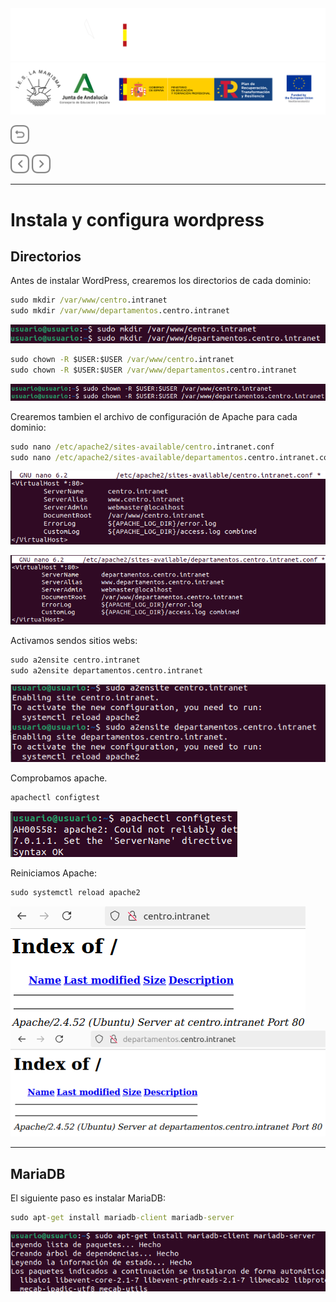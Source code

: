 <p style="text-aling:center;height:100px"></p>

![](/md/res/_bannerD.png#gh-dark-mode-only)
![](/md/res/_bannerL.png#gh-light-mode-only)

<a href="/README.md"><img src="/md/res/_back.svg" width="30"></a>

<a href="/md/2.md"><img src="/md/res/_arrow_r.svg" width="30"></a>
<a href="/md/4.md"><img src="/md/res/_arrow.svg" width="30"></a>

---

# Instala y configura wordpress

## Directorios

Antes de instalar WordPress, crearemos los directorios de cada dominio:

``` cmd
sudo mkdir /var/www/centro.intranet
sudo mkdir /var/www/departamentos.centro.intranet
```

![](/md/res/img/11.png)

``` cmd
sudo chown -R $USER:$USER /var/www/centro.intranet
sudo chown -R $USER:$USER /var/www/departamentos.centro.intranet
```

![](/md/res/img/12.png)

Crearemos tambien el archivo de configuración de Apache para cada dominio:

``` cmd
sudo nano /etc/apache2/sites-available/centro.intranet.conf
sudo nano /etc/apache2/sites-available/departamentos.centro.intranet.conf
```

![](/md/res/img/13.png)

![](/md/res/img/14.png)

Activamos sendos sitios webs:

``` cmd
sudo a2ensite centro.intranet
sudo a2ensite departamentos.centro.intranet
```

![](/md/res/img/15.png)

Comprobamos apache.

``` cmd
apachectl configtest
```

![](/md/res/img/16.png)


Reiniciamos Apache:

``` cmd
sudo systemctl reload apache2
```

![](/md/res/img/17.png)
![](/md/res/img/18.png)

---

## MariaDB

El siguiente paso es instalar MariaDB:

``` cmd
sudo apt-get install mariadb-client mariadb-server
```

![](/md/res/img/19.png)
